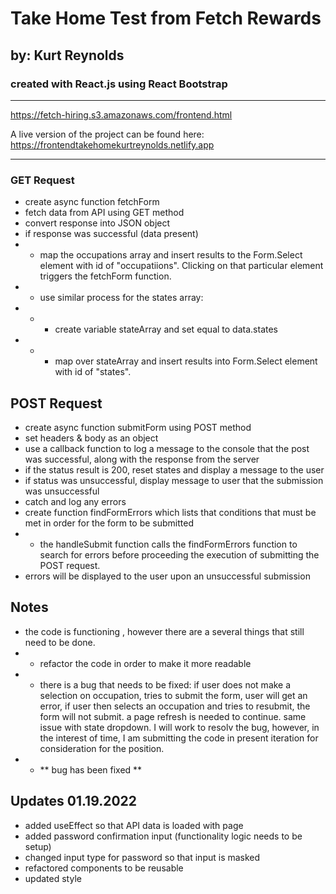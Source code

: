 # Take Home Test from Fetch Rewards

## by: Kurt Reynolds

### created with React.js using React Bootstrap

---

https://fetch-hiring.s3.amazonaws.com/frontend.html

A live version of the project can be found here: https://frontendtakehomekurtreynolds.netlify.app

---

### GET Request

- create async function fetchForm
- fetch data from API using GET method
- convert response into JSON object
- if response was successful (data present)
- - map the occupations array and insert results to the Form.Select element with id of "occupatiions". Clicking on that particular element triggers the fetchForm function.
- - use similar process for the states array:
- - - create variable stateArray and set equal to data.states
- - - map over stateArray and insert results into Form.Select element with id of "states".

## POST Request

- create async function submitForm using POST method
- set headers & body as an object
- use a callback function to log a message to the console that the post was successful, along with the response from the server
- if the status result is 200, reset states and display a message to the user
- if status was unsuccessful, display message to user that the submission was unsuccessful
- catch and log any errors
- create function findFormErrors which lists that conditions that must be met in order for the form to be submitted
- - the handleSubmit function calls the findFormErrors function to search for errors before proceeding the execution of submitting the POST request.
- errors will be displayed to the user upon an unsuccessful submission

## Notes

- the code is functioning , however there are a several things that still need to be done.
- - refactor the code in order to make it more readable
- - there is a bug that needs to be fixed: if user does not make a selection on occupation, tries to submit the form, user will get an error, if user then selects an occupation and tries to resubmit, the form will not submit. a page refresh is needed to continue. same issue with state dropdown. I will work to resolv the bug, however, in the interest of time, I am submitting the code in present iteration for consideration for the position.
- - ** bug has been fixed **

## Updates 01.19.2022

- added useEffect so that API data is loaded with page
- added password confirmation input (functionality logic needs to be setup)
- changed input type for password so that input is masked
- refactored components to be reusable
- updated style
